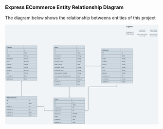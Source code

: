 ### Express ECommerce Entity Relationship Diagram

The diagram below shows the relationship betweens entities of this project 

<a>
  <img src="../images/entity-relationship-diagram.png">
</a>
